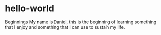 # hello-world
Beginnings
My name is Daniel, this is the beginning of learning something that I enjoy and something that I can use to sustain my life.
